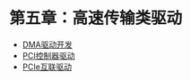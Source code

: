 # 第五章：高速传输类驱动

  * [DMA驱动开发](./5_1_dma_driver.md)
  * [PCI控制器驱动](./5_2_pci_controller.md)
  * [PCIe互联驱动](./5_3_pcie_interconnect.md)